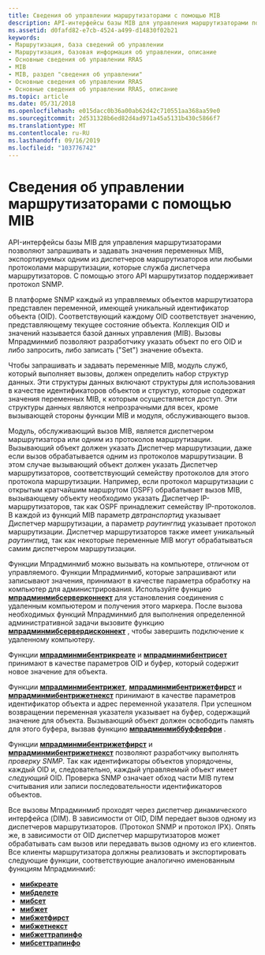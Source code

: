 ```yaml
---
title: Сведения об управлении маршрутизаторами с помощью MIB
description: API-интерфейсы базы MIB для управления маршрутизаторами позволяют запрашивать и задавать значения переменных MIB, экспортируемых одним из диспетчеров маршрутизаторов или любыми протоколами маршрутизации, которые служба диспетчера маршрутизаторов.
ms.assetid: d0fafd82-e7cb-4524-a499-d14830f02b21
keywords:
- Маршрутизация, база сведений об управлении
- Маршрутизация, базовая информация об управлении, описание
- Основные сведения об управлении RRAS
- MIB
- MIB, раздел "сведения об управлении"
- Основные сведения об управлении RRAS
- Основные сведения об управлении RRAS, описание
ms.topic: article
ms.date: 05/31/2018
ms.openlocfilehash: e015dacc0b36a00ab62d42c710551aa368aa59e0
ms.sourcegitcommit: 2d531328b6ed82d4ad971a45a5131b430c5866f7
ms.translationtype: MT
ms.contentlocale: ru-RU
ms.lasthandoff: 09/16/2019
ms.locfileid: "103776742"
---
```

# <a name="about-router-management-with-mib"></a>Сведения об управлении маршрутизаторами с помощью MIB

API-интерфейсы базы MIB для управления маршрутизаторами позволяют запрашивать и задавать значения переменных MIB, экспортируемых одним из диспетчеров маршрутизаторов или любыми протоколами маршрутизации, которые служба диспетчера маршрутизаторов. С помощью этого API маршрутизатор поддерживает протокол SNMP.

В платформе SNMP каждый из управляемых объектов маршрутизатора представлен переменной, имеющей уникальный идентификатор объекта (OID). Соответствующий каждому OID соответствует значению, представляющему текущее состояние объекта. Коллекция OID и значений называется базой данных управления (MIB). Вызовы Мпрадминмиб позволяют разработчику указать объект по его OID и либо запросить, либо записать ("Set") значение объекта.

Чтобы запрашивать и задавать переменные MIB, модуль служб, который выполняет вызовы, должен определить набор структур данных. Эти структуры данных включают структуры для использования в качестве идентификаторов объектов и структур, которые содержат значения переменных MIB, к которым осуществляется доступ. Эти структуры данных являются непрозрачными для всех, кроме вызывающей стороны функции MIB и модуля, обслуживающего вызов.

Модуль, обслуживающий вызов MIB, является диспетчером маршрутизатора или одним из протоколов маршрутизации. Вызывающий объект должен указать Диспетчер маршрутизации, даже если вызов обрабатывается одним из протоколов маршрутизации. В этом случае вызывающий объект должен указать Диспетчер маршрутизаторов, соответствующий семейству протоколов для этого протокола маршрутизации. Например, если протокол маршрутизации с открытым кратчайшим маршрутом (OSPF) обрабатывает вызов MIB, вызывающему объекту необходимо указать Диспетчер IP-маршрутизаторов, так как OSPF принадлежит семейству IP-протоколов. В каждой из функций MIB параметр *двтранспортид* указывает Диспетчер маршрутизации, а параметр *раутингпид* указывает протокол маршрутизации. Диспетчер маршрутизаторов также имеет уникальный *раутингпид*, так как некоторые переменные MIB могут обрабатываться самим диспетчером маршрутизации.

Функции Мпрадминмиб можно вызывать на компьютере, отличном от управляемого. Функции Мпрадминмиб, которые запрашивают или записывают значения, принимают в качестве параметра обработку на компьютер для администрирования. Используйте функцию [**мпрадминмибсерверконнект**](/windows/desktop/api/Mprapi/nf-mprapi-mpradminmibserverconnect) для установления соединения с удаленным компьютером и получения этого маркера. После вызова необходимых функций Мпрадминмиб для выполнения определенной административной задачи вызовите функцию [**мпрадминмибсервердисконнект**](/windows/desktop/api/Mprapi/nf-mprapi-mpradminmibserverdisconnect) , чтобы завершить подключение к удаленному компьютеру.

Функции [**мпрадминмибентрикреате**](/windows/desktop/api/Mprapi/nf-mprapi-mpradminmibentrycreate) и [**мпрадминмибентрисет**](/windows/desktop/api/Mprapi/nf-mprapi-mpradminmibentryset) принимают в качестве параметров OID и буфер, который содержит новое значение для объекта.

Функции [**мпрадминмибентрижет**](/windows/desktop/api/Mprapi/nf-mprapi-mpradminmibentryget), [**мпрадминмибентрижетфирст**](/windows/desktop/api/Mprapi/nf-mprapi-mpradminmibentrygetfirst) и [**мпрадминмибентрижетнекст**](/windows/desktop/api/Mprapi/nf-mprapi-mpradminmibentrygetnext) принимают в качестве параметров идентификатор объекта и адрес переменной указателя. При успешном возвращении переменная указателя указывает на буфер, содержащий значение для объекта. Вызывающий объект должен освободить память для этого буфера, вызвав функцию [**мпрадминмиббуфферфри**](/windows/desktop/api/Mprapi/nf-mprapi-mpradminmibbufferfree) .

Функции [**мпрадминмибентрижетфирст**](/windows/desktop/api/Mprapi/nf-mprapi-mpradminmibentrygetfirst) и [**мпрадминмибентрижетнекст**](/windows/desktop/api/Mprapi/nf-mprapi-mpradminmibentrygetnext) позволяют разработчику выполнять *проверку SNMP*. Так как идентификаторы объектов упорядочены, каждый OID и, следовательно, каждый управляемый объект имеет *следующий* OID. Проверка SNMP означает обход части MIB путем считывания или записи последовательности идентификаторов объектов.

Все вызовы Мпрадминмиб проходят через диспетчер динамического интерфейса (DIM). В зависимости от OID, DIM передает вызов одному из диспетчеров маршрутизаторов. (Протокол SNMP и протокол IPX). Опять же, в зависимости от OID диспетчер маршрутизаторов может обрабатывать сам вызов или передавать вызов одному из его клиентов. Все клиенты маршрутизатора должны реализовать и экспортировать следующие функции, соответствующие аналогично именованным функциям Мпрадминмиб:

-   [**мибкреате**](/windows/desktop/api/Routprot/nc-routprot-pmib_create)
-   [**мибделете**](/windows/desktop/api/Routprot/nc-routprot-pmib_delete)
-   [**мибсет**](/windows/desktop/api/Routprot/nc-routprot-pmib_set)
-   [**мибжет**](/windows/desktop/api/Routprot/nc-routprot-pmib_get)
-   [**мибжетфирст**](/windows/desktop/api/Routprot/nc-routprot-pmib_get_first)
-   [**мибжетнекст**](/windows/desktop/api/Routprot/nc-routprot-pmib_get_next)
-   [**мибжеттрапинфо**](/windows/desktop/api/Routprot/nc-routprot-pmib_get_trap_info)
-   [**мибсеттрапинфо**](/windows/desktop/api/Routprot/nc-routprot-pmib_set_trap_info)

 

 




